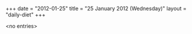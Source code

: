 +++
date = "2012-01-25"
title = "25 January 2012 (Wednesday)"
layout = "daily-diet"
+++

\<no entries\>